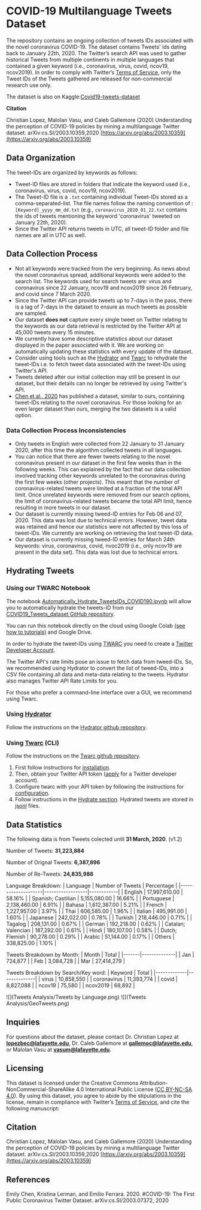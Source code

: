 # COVID-19 Multilanguage Tweets Dataset

The repository contains an ongoing collection of tweets IDs associated with the novel coronavirus COVID-19.
The dataset contains Tweets' ids dating back to January 22th, 2020. The Twitter’s search API was used to gather historical 
Tweets from multiple continents in multiple languages that contained a given keyword (i.e., coronavirus, virus, covid, ncov19, ncov2019).
In order to comply with Twitter’s [Terms of Service](https://developer.twitter.com/en/developer-terms/agreement-and-policy), 
 only  the Tweet IDs of the Tweets gathered are released for non-commercial research use only.
 
The dataset is also on Kaggle:[Covid19-tweets-dataset](https://www.kaggle.com/lopezbec/covid19-tweets-dataset)

**Citation**

Christian Lopez, Malolan Vasu, and Caleb Gallemore (2020) Understanding the perception of COVID-19 policies by mining a multilanguage Twitter dataset. arXiv:cs.SI/2003.10359,2020
[https://arxiv.org/abs/2003.10359](https://arxiv.org/abs/2003.10359)

 
## Data Organization
The tweet-IDs are organized by keywords as follows:
* Tweet-ID files are stored in folders that indicate the keyword used (i.e., coronavirus, virus, covid, ncov19, ncov2019). 
* The Tweet-ID file is a `.txt` containing individual Tweet-IDs stored as a comma-separated-list. The file names follow the naming convention of : `[Keyword]_yyyy_mm_dd.txt` (e.g., `coronavirus_2020_01_22.txt` contains the ids of tweets mentioning the keyword 'coronavirus' tweeted on January 22th, 2020).
* Since the Twitter API returns tweets in UTC, all tweet-ID folder and file names are all in UTC as well.


## Data Collection Process

* Not all keywords were tracked from the very beginning. As news about the novel coronavirus spread, additional keywords were added to the search list. The keywords used for search tweets are: virus and coronavirus since 22 January, ncov19 and ncov2019 since 26 February, and covid since 7 March 2020. 
* Since the Twitter API can provide tweets up to 7-days in the pass, there is a  lag of 7-days in the dataset to ensure as much tweets as possible are sampled.
* Our dataset **does not** capture every single tweet on Twitter relating to the keywords as our data retrieval is restricted by the Twitter API at 45,000 tweets every 15 minutes.
* We currently have some descriptive statistics about our dataset displayed in the paper associated with it. We are working on automatically updating these statistics with every update of the dataset.
* Consider using tools such as the [Hydrator](https://github.com/DocNow/hydrator) and [Twarc](https://github.com/DocNow/twarc) to rehydrate the tweet-IDs i.e. to fetch tweet data associated with the tweet-IDs using Twitter's API. 
* Tweets deleted after our initial collection may still be present in our dataset, but their details can no longer be retrieved by using Twitter's API.
* [Chen et al., 2020](#chen) has published a dataset, similar to ours, containing tweet-IDs relating to the novel coronavirus. For those looking for an even larger dataset than ours, merging the two datasets is a valid option.

### Data Collection Process Inconsistencies
* Only tweets in English were collected from 22 January to 31 January 2020, after this time the algorithm collected tweets in all languages. 
* You can notice that there are fewer tweets relating to the novel coronavirus present in our dataset in the first few weeks than in the following weeks. This can explained by the fact that our data collection involved tracking other keywords unrelated to the coronavirus during the first few weeks (other projects). This meant that the number of coronavirus-related tweets were limited at a fraction of the total API limit. Once unrelated keywords were removed from our search options, the limit of coronavirus-related tweets became the total API limit, hence resulting in more tweets in our dataset.
* Our dataset is currently missing tweed-ID entries for Feb 06 and 07, 2020. This data was lost due to technical errors. However, tweet data was retained and hence our statistics were not affected by this loss of tweet-IDs. We currently are working on retrieving the lost tweet-ID data.
* Our dataset is currently missing tweed-ID entries for March 24th keywords: virus, coronavirus, covid, nvoc2019 (i.e., only ncov19 are present in the data set). This data was lost due to technical errors.

## Hydrating Tweets

### Using our TWARC Notebook
The  notebook [Automatically_Hydrate_TweetsIDs_COVID190.ipynb](https://github.com/lopezbec/COVID19_Tweets_Dataset/blob/master/Automatically_Hydrate_TweetsIDs_COVID190.ipynb) will allow you to automatically hydrate the tweets-ID from our [COVID19_Tweets_dataset GitHub repository](https://github.com/lopezbec/COVID19_Tweets_Dataset).

You can run this notebook directly on the cloud using Google Colab [(see how to tutorials)]( https://colab.research.google.com/notebooks/welcome.ipynb#scrollTo=xitplqMNk_Hc) and Google Drive.

In order to hydrate the tweet-IDs using [TWARC](https://github.com/DocNow/twarc) you need to create a [Twitter Developer Account]( https://developer.twitter.com/en/apply-for-access).


The Twitter API's rate limits pose an issue to fetch data from tweed-IDs. So, we recommended using Hydrator to convert the list of tweed-IDs, into a CSV file containing all data and meta-data relating to the tweets. Hydrator also manages Twitter API Rate Limits for you. 

For those who prefer a command-line interface over a GUI, we recommend using Twarc.

### Using [Hydrator](https://github.com/DocNow/hydrator)
Follow the instructions on the [Hydrator github repository](https://github.com/DocNow/hydrator).

### Using [Twarc](https://github.com/DocNow/twarc) (CLI)
Follow the instructions on the [Twarc github repository](https://github.com/DocNow/twarc). 
1. First follow instructions for [installation](https://github.com/DocNow/twarc#Install). 
2. Then, obtain your Twitter API token ([apply](https://developer.twitter.com/en/apply-for-access) for a Twitter developer account).
3. Configure twarc with your API token by following the instructions for [configuration](https://github.com/DocNow/twarc#Quickstart).
4. Follow instructions in the [Hydrate section](https://github.com/DocNow/twarc#hydrate). Hydrated tweets are stored in [jsonl](http://jsonlines.org/) files. 


## Data Statistics

The following data is from Tweets colected until **31 March, 2020**. (v1.2)

Number of Tweets: **31,223,884**

Number of Orignal Tweets: **6,387,896**

Number of Re-Tweets: **24,835,988**

Language Breakdown:
| Language           | Number of Tweets | Percentage |
|--------------------|------------------|------------|
| English            |  17,997,610.00   | 58.16%     |
| Spanish; Castilian |  5,155,080.00    | 16.66%     |
| Portuguese         |  2,138,460.00    | 6.91%      |
| Bahasa             |  1,612,387.00    | 5.21%      |
| French             |  1,227,957.00    | 3.97%      |
| Thai               |  606,585.00      | 1.96%      |
| Italian            |  495,991.00      | 1.60%      |
| Japanese           |  242,022.00      | 0.78%      |
| Turkish            |  218,446.00      | 0.71%      |
| Tagalog            |  208,131.00      | 0.67%      |
| German             |  192,218.00      | 0.62%      |
| Catalan; Valencian |  187,292.00      | 0.61%      |
| Hindi              |  180,107.00      | 0.58%      |
| Dutch; Flemish     |  90,278.00       | 0.29%      |
| Arabic             |  51,144.00       | 0.17%      |
| Others             |  338,825.00      | 1.10%      |


Tweets Breakdown by Month:
| Month | Total        |
|-------|--------------|
| Jan   |  724,877     |
| Feb   |  3,084,728   |
| Mar   |  27,414,279  |


Tweets Breakdown by Search/Key word:
| Keyword     | Total        |
|-------------|--------------|
| virus       |  10,858,550  |
| coronavirus |  11,393,774  |
| covid       |  8,827,088   |
| ncov19      |  75,580      |
| ncov2019    |  68,892      |


![](Tweets Analysis/Tweets by Language.png)
![](Tweets Analysis/GeoTweets.png)

## Inquiries

For questions about the dataset, please contact Dr. Christian Lopez at **lopezbec@lafayette.edu**, Dr. Caleb Gallemore at **gallemoc@lafayette.edu**, or Malolan Vasu at **vasum@lafayette.edu**. 

## Licensing
This dataset is licensed under the Creative Commons Attribution-NonCommercial-ShareAlike 4.0 International Public License ([CC BY-NC-SA 4.0](https://creativecommons.org/licenses/by-nc-sa/4.0/)). By using this dataset, you agree to abide by the stipulations in the license, remain in compliance with Twitter’s [Terms of Service](https://developer.twitter.com/en/developer-terms/agreement-and-policy), and cite the following manuscript: 


## Citation

Christian Lopez, Malolan Vasu, and Caleb Gallemore (2020) Understanding the perception of COVID-19 policies by mining a multilanguage Twitter dataset. arXiv:cs.SI/2003.10359,2020
[https://arxiv.org/abs/2003.10359](https://arxiv.org/abs/2003.10359)
## References
 <a name="chen"></a> Emily Chen, Kristina Lerman, and Emilio Ferrara. 2020. #COVID-19: The First Public Coronavirus Twitter Dataset. arXiv:cs.SI/2003.07372, 2020
